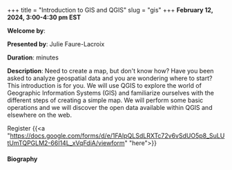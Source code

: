 +++
title = "Introduction to GIS and QGIS"
slug = "gis"
+++
**February 12, 2024, 3:00-4:30 pm EST**

**Welcome by**: 

**Presented by**: Julie Faure-Lacroix

**Duration**: minutes

**Description**: Need to create a map, but don't know how? Have you been asked to analyze geospatial data and
you are wondering where to start? This introduction is for you. We will use QGIS to explore the world of
Geographic Information Systems (GIS) and familiarize ourselves with the different steps of creating a simple
map. We will perform some basic operations and we will discover the open data available within QGIS and
elsewhere on the web.

Register {{<a "https://docs.google.com/forms/d/e/1FAIpQLSdLRXTc72v6vSdUO5p8_SuLUtUmTQPGLM2-66I14L_xVqFdiA/viewform" "here">}}

<!-- Le même séminaire [en français](/template). -->

#### Biography

